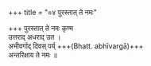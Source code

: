 +++
title = "०४ पुरस्तात् ते नमः"

+++
पुरस्तात् ते नमः कृण्म  
उत्तराद् अधराद् उत ।  
अभीवर्गाद् दिवस् पर्य् +++(Bhatt. abhīvargā)+++  
अन्तरिक्षाय ते नमः ॥